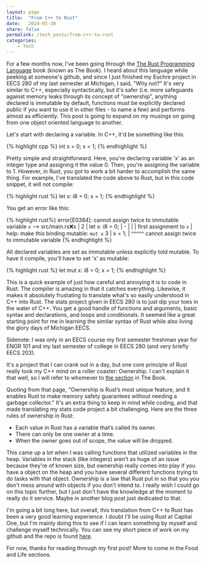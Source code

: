 ```yaml
---
layout: page
title:  "From C++ to Rust"
date:   2019-05-30
share: false
permalink: /tech_posts/from-c++-to-rust
categories:
    - Tech
---
```

For a few months now, I've been going through the [The Rust Programming Language][rust-book] book (known as The Book). I heard about this language while peeking at someone's github, and since I just finished my Euchre project in EECS 280 of my last semester at Michigan, I said, "Why not?" It's very similar to C++, especially syntactically, but it's safer (i.e. more safeguards against memory leaks through its concept of "ownership", anything declared is immutable by default, functions must be explicitly declared public if you want to use it in other files - to name a few) and performs almost as efficiently. This post is going to expand on my musings on going from one object oriented language to another. 

Let's start with declaring a variable. In C++, it'd be something like this:

{% highlight cpp %}
int x = 0;
x = 1;
{% endhighlight %}

Pretty simple and straightforward. Here, you're declaring variable 'x' as an integer type and assigning it the value 0. Then, you're assigning the variable to 1. However, in Rust, you got to work a bit harder to accomplish the same thing. For example, I've translated the code above to Rust, but in this code snippet, it will not compile:

{% highlight rust %}
let x: i8 = 0;
x = 1;
{% endhighlight %}

You get an error like this:

{% highlight rust%}
error[E0384]: cannot assign twice to immutable variable `x`
 --> src/main.rs:x:x
  |
2 |     let x: i8 = 0;
  |         -
  |         |
  |         first assignment to `x`
  |         help: make this binding mutable: `mut x`
3 |     x = 1;
  |     ^^^^^ cannot assign twice to immutable variable
{% endhighlight %}

All declared variables are set as immutable unless explicitly told mutable. To have it compile, you'll have to set 'x' as mutable:

{% highlight rust %}
let mut x: i8 = 0;
x = 1;
{% endhighlight %}

This is a quick example of just how careful and annoying it is to code in Rust. The compiler is amazing in that it catches everything. Likewise, it makes it absolutely frustating to translate what's so easily understood in C++ into Rust. The stats project given in EECS 280 is to just dip your toes in the water of C++. You get a good handle of functions and arguments, basic syntax and declarations, and loops and conditionals. It seemed like a great starting point for me in learning the similar syntax of Rust while also living the glory days of Michigan EECS. 

Sidenote: I was only in an EECS course my first semester freshman year for ENGR 101 and my last semester of college in EECS 280 (and very briefly EECS 203). 

It's a project that I can crank out in a day, but one core principle of Rust really took my C++ mind on a roller coaster: Ownership. I can't explain it that well, so I will refer to whomever to [the section][rust-ownership] in The Book. 

Quoting from that page, "Ownership is Rust’s most unique feature, and it enables Rust to make memory safety guarantees without needing a garbage collector." It's an extra thing to keep in mind while coding, and that made translating my stats code project a bit challenging. Here are the three rules of ownership in Rust:

* Each value in Rust has a variable that’s called its owner.
* There can only be one owner at a time.
* When the owner goes out of scope, the value will be dropped.

This came up a lot when I was calling functions that utilized variables in the heap. Variables in the stack (like integers) aren't as huge of an issue because they're of known size, but ownership really comes into play if you have a object on the heap and you have several different functions trying to do tasks with that object. Ownership is a law that Rust put in so that you you don't mess around with objects if you don't intend to. I really wish I could go on this topic further, but I just don't have the knowledge at the moment to really do it service. Maybe in another blog post just dedicated to that. 

I'm going a bit long here, but overall, this translation from C++ to Rust has been a very good learning experience. I doubt I'll be using Rust at Capital One, but I'm mainly doing this to see if I can learn something by myself and challenge myself technically. You can see my short piece of work on my github and the repo is found [here][stats-proj].

For now, thanks for reading through my first post! More to come in the Food and Life sections.

[rust-book]: https://doc.rust-lang.org/book/
[rust-ownership]: https://doc.rust-lang.org/book/ch04-00-understanding-ownership.html
[stats-proj]: https://github.com/edward1kim/Stats-in-Rust